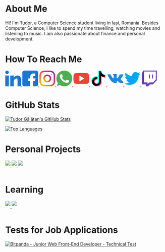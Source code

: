 # About Me

Hi! I'm Tudor, a Computer Science student living in Iași, Romania. Besides Computer Science, I like to spend my time travelling, watching movies and listening to music. I am also passionate about finance and personal development.


# How To Reach Me

<a href = "https://www.linkedin.com/in/tudorgalatan/">
    <img src = "Logos/LinkedIn.png" width = "auto" height = "50px" />
</a>

<a href = "https://www.facebook.com/galatantudor1">
    <img src = "Logos/Facebook.png" width = "auto" height = "50px" />
</a>

<a href = "https://www.instagram.com/tudorgalatan/">
    <img src = "Logos/Instagram.png" width = "auto" height = "50px" />
</a>

<a href = "https://wa.me/40720914270">
    <img src = "Logos/WhatsApp.png" width = "auto" height = "50px" />
</a>

<a href = "https://www.youtube.com/channel/UCgs4BhXYtjD6sZI0FFgxcSA">
    <img src = "Logos/YouTube.png" width = "auto" height = "50px" />
</a>

<a href = "https://www.tiktok.com/@galatantudor">
    <img src = "Logos/TikTok.png" width = "auto" height = "50px" />
</a>

<a href = "https://vk.com/tudorgalatan">
    <img src = "Logos/VKontakte.png" width = "auto" height = "50px" />
</a>

<a href = "https://twitter.com/tudorgalatan">
    <img src = "Logos/Twitter.png" width = "auto" height = "50px" />
</a>

<a href = "https://www.twitch.tv/tudorgalatan">
    <img src = "Logos/Twitch.png" width = "auto" height = "50px" />
</a>


# GitHub Stats

[![Tudor Gălățan's GitHub Stats](https://github-readme-stats.vercel.app/api?username=TudorGalatan&count_private=true&show_icons=true&theme=dark&include_all_commits=true)](https://github.com/TudorGalatan?tab=repositories)

[![Top Languages](https://github-readme-stats.vercel.app/api/top-langs/?username=TudorGalatan&langs_count=10&theme=dark)](https://github.com/TudorGalatan?tab=repositories)


# Personal Projects

<a href = "https://github.com/TudorGalatan/L-Game">
  <img src = "https://github-readme-stats.vercel.app/api/pin/?username=TudorGalatan&repo=L-Game&theme=dark" align = "center" style = "padding-bottom: 20px;" />
</a>

<a href = "https://github.com/TudorGalatan/Weather_Application">
  <img src = "https://github-readme-stats.vercel.app/api/pin/?username=TudorGalatan&repo=Weather_Application&theme=dark" align = "center"  style = "padding-bottom: 20px;" />
</a>

<a href = "https://github.com/TudorGalatan/Personal_Portfolio_Website">
  <img src = "https://github-readme-stats.vercel.app/api/pin/?username=TudorGalatan&repo=Personal_Portfolio_Website&theme=dark" align = "center" style = "padding-bottom: 20px;" />
</a>


# Learning

<a href = "https://github.com/TudorGalatan/Data_Structures_and_Algorithms.cpp">
  <img src = "https://github-readme-stats.vercel.app/api/pin/?username=TudorGalatan&repo=Data_Structures_and_Algorithms.cpp&theme=dark" align = "center" style = "padding-bottom: 20px;" />
</a>

<a href = "https://github.com/TudorGalatan/Competitive_Programming_Training">
  <img src = "https://github-readme-stats.vercel.app/api/pin/?username=TudorGalatan&repo=Competitive_Programming_Training&theme=dark" align = "center" style = "padding-bottom: 20px;" />
</a>


# Tests for Job Applications

[![Bitpanda - Junior Web Front-End Developer - Technical Test](https://github-readme-stats.vercel.app/api/pin/?username=TudorGalatan&repo=Bitpanda_Junior_Front-End_Developer_Test&theme=dark)](https://github.com/TudorGalatan/Bitpanda_Junior_Front-End_Developer_Test)